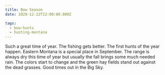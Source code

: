 ```yaml
---
title: Bow Season
date: 2020-12-22T12:00:00.000Z

tags:
  - bow-hunts
  - hunting-montana
---
```


Such a great time of year. The fishing gets better. The first hunts of the year happen. Eastern Montana is a special place in September. The range is always dry this time of year but usually the fall brings some much needed rain. The colors start to change and the green hay fields stand out against the dead grasses. Good times out in the Big Sky.
